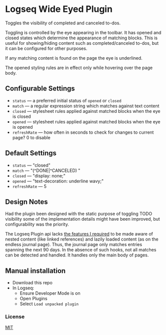# Logseq Wide Eyed Plugin

Toggles the visibility of completed and canceled to-dos.

Toggling is controlled by the eye appearing in the toolbar.  It has opened and closed states which determine the appearance of matching blocks.  This is useful for showing/hiding content such as completed/canceled to-dos, but it can be configured for other purposes.

If any matching content is found on the page the eye is underlined.

The opened styling rules are in effect only while hovering over the page body.

## Configurable Settings
* `status` — a preferred initial status of `opened` or `closed`
* `match` — a regular expression string which matches against text content
* `closed` — stylesheet rules applied against matched blocks when the eye is closed
* `opened` — stylesheet rules applied against matched blocks when the eye is opened
* `refreshRate` — how often in seconds to check for changes to current page?  0 to disable

## Default Settings
* `status` — "closed"
* `match` — "(^DONE|^CANCELED) "
* `closed` — "display: none;"
* `opened` — "text-decoration: underline wavy;"
* `refreshRate` — 5

## Design Notes
Had the plugin been designed with the static purpose of toggling TODO visibility some of the implementation details might have been improved, but configurability was the priority.

The Logseq Plugin api lacks [the features I required](https://discuss.logseq.com/t/add-more-event-hooks-for-plugins/5508) to be made aware of nested content (like linked references) and lazily loaded content (as on the endless journal page).  Thus, the journal page only matches entries spanning the next 90 days.  In the absence of such hooks, not all matches can be detected and handled.  It handles only the main body of pages.

## Manual installation
* Download this repo
* In Logseq:
  * Ensure Developer Mode is on
  * Open Plugins
  * Select `Load unpacked plugin`

### License
[MIT](./LICENSE.md)

